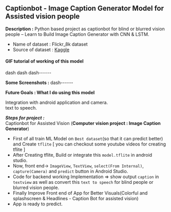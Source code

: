 ## Captionbot - Image Caption Generator Model for Assisted vision people  

**Description :** Python based project as captionbot for blind or blurred vision people – Learn to Build Image Caption Generator with CNN & LSTM.

* Name of dataset : Flickr_8k dataset  
* Source of dataset : [Kaggle](https://www.kaggle.com/datasets/ming666/flicker8k-dataset)

#### GIF tutorial of working of this model  
dash dash dash------

**Some Screenshots :**
dash------

**Future Goals : What I do using this model**  

Integration with android application and camera.  
text to speech.

_**Steps for project :**_   
Captionbot for Assisted Vision (**Computer vision project : Image Caption Generator**)   
* First of all train ML Model on `Best dataset`(so that it can predict better) and Create `tflite` [ you can checkout some youtube videos for creating tflite ] 
* After Creating tflite, Build or integrate this `model.tflite` in android studio.
* Now, front end-> `ImageView`, `TextView`, `select(From Internal)`, `capture(Camera)` and `predict` button in Android Studio.
* Code for backend working Implementation => show output `caption` in `textview` as well as convert this `text to speech` for blind people or blurred vision people.
* Finally Improve Front end of App for Better Visuals(Colorful and splashscreen & Headlines - Caption Bot for assisted vision)
* App is ready to predict.
